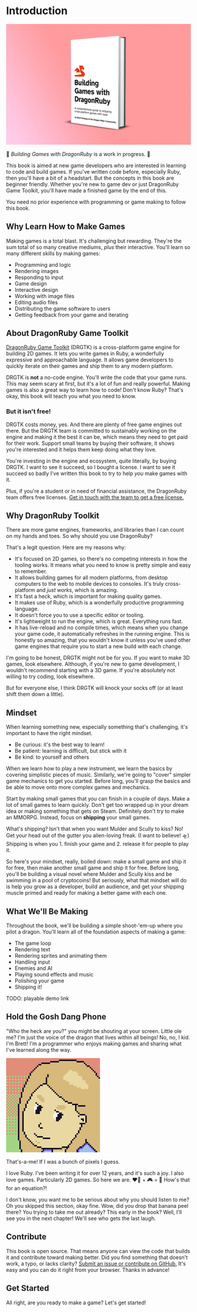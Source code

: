 # Introduction

![cover of Building Games with DragonRuby, with the subtitle 'A comprehensive guide to shipping cross-platform games with ease' by Brett Chalupa and the Dragon Rider Community.](./img/cover.webp)

🚧 _Building Games with DragonRuby_ is a work in progress. 🚧

This book is aimed at new game developers who are interested in learning to code and build games. If you've written code before, especially Ruby, then you'll have a bit of a headstart. But the concepts in this book are beginner friendly. Whether you're new to game dev or just DragonRuby Game Toolkit, you'll have made a finished game by the end of this.

You need no prior experience with programming or game making to follow this book.

## Why Learn How to Make Games

Making games is a total blast. It's challenging but rewarding. They're the sum total of so many creative mediums, _plus_ their interactive. You'll learn so many different skills by making games:

- Programming and logic
- Rendering images
- Responding to input
- Game design
- Interactive design
- Working with image files
- Editing audio files
- Distributing the game software to users
- Getting feedback from your game and iterating

## About DragonRuby Game Toolkit

[DragonRuby Game Toolkit](https://dragonruby.org/toolkit/game) (DRGTK) is a cross-platform game engine for building 2D games. It lets you write games in Ruby, a wonderfully expressive and approachable language. It allows game developers to quickly iterate on their games and ship them to any modern platform.

DRGTK is **not** a no-code engine. You'll write the code that your game runs. This may seem scary at first, but it's a lot of fun and really powerful. Making games is also a great way to learn how to code! Don't know Ruby? That's okay, this book will teach you what you need to know.

### But it isn't free!

DRGTK costs money, yes. And there are plenty of free game engines out there. But the DRGTK team is committed to sustainably working on the engine and making it the best it can be, which means they need to get paid for their work. Support small teams by buying their software, it shows you're interested and it helps them keep doing what they love.

You're investing in the engine and ecosystem, quite literally, by buying DRGTK. I want to see it succeed, so I bought a license. I want to see it succeed so badly I've written this book to try to help _you_ make games with it. 

Plus, if you're a student or in need of financial assistance, the DragonRuby team offers free licenses. [Get in touch with the team to get a free license.](https://dragonruby.org/toolkit/game)

## Why DragonRuby Toolkit

There are more game engines, frameworks, and libraries than I can count on my hands and toes. So why should you use DragonRuby?

That's a legit question. Here are my reasons why:

- It's focused on 2D games, so there's no competing interests in how the tooling works. It means what you need to know is pretty simple and easy to remember.
- It allows building games for all modern platforms, from desktop computers to the web to mobile devices to consoles. It's truly cross-platform and _just works_, which is amazing.
- It's fast a heck, which is important for making quality games.
- It makes use of Ruby, which is a wonderfully productive programming language.
- It doesn't force you to use a specific editor or tooling.
- It's lightweight to run the engine, which is great. Everything runs fast.
- It has live-reload and no compile times, which means when you change your game code, it automatically refreshes in the running engine. This is honestly so amazing, that you wouldn't know it unless you've used other game engines that require you to start a new build with each change.

I'm going to be honest, DRGTK might not be for you. If you want to make 3D games, look elsewhere. Although, if you're new to game development, I wouldn't recommend starting with a 3D game. If you're absolutely not willing to try coding, look elsewhere.

But for everyone else, I think DRGTK will knock your socks off (or at least shift them down a little).

## Mindset

When learning something new, especially something that's challenging, it's important to have the right mindset.

- Be curious: it's the best way to learn!
- Be patient: learning is difficult, but stick with it
- Be kind: to yourself and others

When we learn how to play a new instrument, we learn the basics by covering simplistic pieces of music. Similarly, we're going to "cover" simpler game mechanics to get you started. Before long, you'll grasp the basics and be able to move onto more complex games and mechanics.

Start by making small games that you can finish in a couple of days. Make a lot of small games to learn quickly. Don't get too wrapped up in your dream idea or making something that gets on Steam. Definitely don't try to make an MMORPG. Instead, focus on **shipping** your small games.

What's shipping? Isn't that when you want Mulder and Scully to kiss? No! Get your head out of the gutter you alien-loving freak. (I want to believe! 🛸) Shipping is when you 1. finish your game and 2. release it for people to play it.

So here's your mindset, really, boiled down: make a small game and ship it for free, then make another small game and ship it for free. Before long, you'll be building a visual novel where Mulder and Scully kiss and be swimming in a pool of cryptocoins! But seriously, what that mindset will do is help you grow as a developer, build an audience, and get your shipping muscle primed and ready for making a better game with each one.

## What We'll Be Making

Throughout the book, we'll be building a simple shoot-'em-up where you pilot a dragon. You'll learn all of the foundation aspects of making a game:

- The game loop
- Rendering text
- Rendering sprites and animating them
- Handling input
- Enemies and AI
- Playing sound effects and music
- Polishing your game
- Shipping it!

TODO: playable demo link

## Hold the Gosh Dang Phone

"Who the heck are _you_?" you might be shouting at your screen. Little ole me? I'm just the voice of the dragon that lives within all beings! No, no, I kid. I'm Brett! I'm a programmer who enjoys making games and sharing what I've learned along the way.

![pixel avatar of Brett](./img/brett.png)

That's-a-me! If I was a bunch of pixels I guess.

I love Ruby. I've been writing it for over 12 years, and it's such a joy. I also love games. Particularly 2D games. So here we are. ❤️💎 + 🎮 = 📕 How's that for an equation?!

I don't know, you want me to be serious about why you should listen to me? Oh you skipped this section, okay fine. Wow, did you drop that banana peel there? You trying to take me out already? This early in the book? Well, I'll see you in the next chapter! We'll see who gets the last laugh.

## Contribute

This book is open source. That means anyone can view the code that builds it and contribute toward making better. Did you find something that doesn't work, a typo, or lacks clarity? [Submit an issue or contribute on GitHub.](https://github.com/DragonRidersUnite/book) It's easy and you can do it right from your browser. Thanks in advance!

## Get Started

All right, are you ready to make a game? Let's get started!
